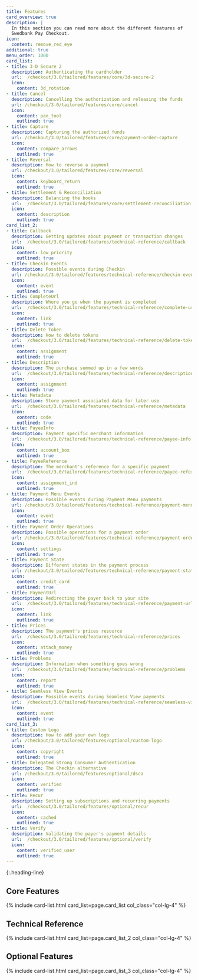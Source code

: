 ```yaml
---
title: Features
card_overview: true
description: |
  In this section you can read more about the different features of
  Swedbank Pay Checkout.
icon:
  content: remove_red_eye
additional: true
menu_order: 1000
card_list:
- title: 3-D Secure 2
  description: Authenticating the cardholder
  url:  /checkout/3.0/tailored/features/core/3d-secure-2
  icon:
    content: 3d_rotation
- title: Cancel
  description: Cancelling the authorization and releasing the funds
  url: /checkout/3.0/tailored/features/core/cancel
  icon:
    content: pan_tool
    outlined: true
- title: Capture
  description: Capturing the authorized funds
  url: /checkout/3.0/tailored/features/core/payment-order-capture
  icon:
    content: compare_arrows
    outlined: true
- title: Reversal
  description: How to reverse a payment
  url: /checkout/3.0/tailored/features/core/reversal
  icon:
    content: keyboard_return
    outlined: true
- title: Settlement & Reconciliation
  description: Balancing the books
  url:  /checkout/3.0/tailored/features/core/settlement-reconciliation
  icon:
    content: description
    outlined: true
card_list_2:
- title: Callback
  description: Getting updates about payment or transaction changes
  url:  /checkout/3.0/tailored/features/technical-reference/callback
  icon:
    content: low_priority
    outlined: true
- title: Checkin Events
  description: Possible events during Checkin
  url: /checkout/3.0/tailored/features/technical-reference/checkin-events
  icon:
    content: event
    outlined: true
- title: CompleteUrl
  description: Where you go when the payment is completed
  url:  /checkout/3.0/tailored/features/technical-reference/complete-url
  icon:
    content: link
    outlined: true
- title: Delete Token
  description: How to delete tokens
  url:  /checkout/3.0/tailored/features/technical-reference/delete-token
  icon:
    content: assignment
    outlined: true
- title: Description
  description: The purchase summed up in a few words
  url:  /checkout/3.0/tailored/features/technical-reference/description
  icon:
    content: assignment
    outlined: true
- title: Metadata
  description: Store payment associated data for later use
  url:  /checkout/3.0/tailored/features/technical-reference/metadata
  icon:
    content: code
    outlined: true
- title: PayeeInfo
  description: Payment specific merchant information
  url:  /checkout/3.0/tailored/features/technical-reference/payee-info
  icon:
    content: account_box
    outlined: true
- title: PayeeReference
  description: The merchant's reference for a specific payment
  url:  /checkout/3.0/tailored/features/technical-reference/payee-reference
  icon:
    content: assignment_ind
    outlined: true
- title: Payment Menu Events
  description: Possible events during Payment Menu payments
  url: /checkout/3.0/tailored/features/technical-reference/payment-menu-events
  icon:
    content: event
    outlined: true
- title: Payment Order Operations
  description: Possible operations for a payment order
  url: /checkout/3.0/tailored/features/technical-reference/payment-order-operations
  icon:
    content: settings
    outlined: true
- title: Payment State
  description: Different states in the payment process
  url: /checkout/3.0/tailored/features/technical-reference/payment-state
  icon:
    content: credit_card
    outlined: true
- title: PaymentUrl
  description: Redirecting the payer back to your site
  url:  /checkout/3.0/tailored/features/technical-reference/payment-url
  icon:
    content: link
    outlined: true
- title: Prices
  description: The payment's prices resource
  url:  /checkout/3.0/tailored/features/technical-reference/prices
  icon:
    content: attach_money
    outlined: true
- title: Problems
  description: Information when something goes wrong
  url:  /checkout/3.0/tailored/features/technical-reference/problems
  icon:
    content: report
    outlined: true
- title: Seamless View Events
  description: Possible events during Seamless View payments
  url:  /checkout/3.0/tailored/features/technical-reference/seamless-view-events
  icon:
    content: event
    outlined: true
card_list_3:
- title: Custom Logo
  description: How to add your own logo
  url: /checkout/3.0/tailored/features/optional/custom-logo
  icon:
    content: copyright
    outlined: true
- title: Delegated Strong Consumer Authentication
  description: The Checkin alternative
  url: /checkout/3.0/tailored/features/optional/dsca
  icon:
    content: verified
    outlined: true
- title: Recur
  description: Setting up subscriptions and recurring payments
  url:  /checkout/3.0/tailored/features/optional/recur
  icon:
    content: cached
    outlined: true
- title: Verify
  description: Validating the payer's payment details
  url:  /checkout/3.0/tailored/features/optional/verify
  icon:
    content: verified_user
    outlined: true
---
```


{:.heading-line}

## Core Features

{% include card-list.html card_list=page.card_list
    col_class="col-lg-4" %}

## Technical Reference

{% include card-list.html card_list=page.card_list_2
    col_class="col-lg-4" %}

## Optional Features

{% include card-list.html card_list=page.card_list_3
    col_class="col-lg-4" %}

